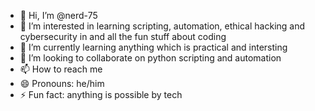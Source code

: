 - 👋 Hi, I’m @nerd-75
- 👀 I’m interested in learning scripting, automation, ethical hacking and cybersecurity in and all the fun stuff about coding
- 🌱 I’m currently learning anything which is practical and intersting
- 💞️ I’m looking to collaborate on python scripting and automation
- 📫 How to reach me 
- 😄 Pronouns: he/him
- ⚡ Fun fact: anything is possible by tech

<!---
nerd-75/nerd-75 is a ✨ special ✨ repository because its `README.md` (this file) appears on your GitHub profile.
You can click the Preview link to take a look at your changes.
--->
